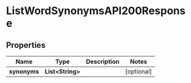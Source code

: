 

# ListWordSynonymsAPI200Response


## Properties

| Name | Type | Description | Notes |
|------------ | ------------- | ------------- | -------------|
|**synonyms** | **List&lt;String&gt;** |  |  [optional] |



